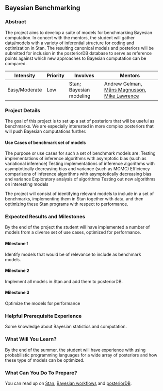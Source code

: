 ## Bayesian Benchmarking 

### Abstract
The project aims to develop a suite of models for benchmarking Bayesian computation. In concert with the mentors, the student will gather data/models with a variety of inferential structure for coding and optimization in Stan. The resulting canonical models and posteriors will be submitted for inclusion in the posteriorDB database to serve as reference points against which new approaches to Bayesian computation can be compared. 


| **Intensity**                          | **Priority**              | **Involves**  | **Mentors**              |
| -------------                          | ------------              | ------------- | -----------              |
| Easy/Moderate | Low | Stan; Bayesian modeling | Andrew Gelman, [Måns Magnusson](https://github.com/MansMeg), [Mike Lawrence](https://github.com/mike-lawrence)   |

### Project Details

The goal of this project is to set up a set of posteriors that will be useful as benchmarks. We are especially interested in more complex posteriors that will push Bayesian computations further.

#### Use Cases of benchmark set of models
The purpose or use cases for such a set of benchmark models are:
Testing implementations of inference algorithms with asymptotic bias (such as variational inference)
Testing implementations of inference algorithms with asymptotically decreasing bias and variance (such as MCMC)
Efficiency comparisons of inference algorithms with asymptotically decreasing bias and variance
Exploratory analysis of algorithms
Testing out new algorithms on interesting models

The project will consist of identifying relevant models to include in a set of benchmarks, implementing them in Stan together with data, and then optimizing these Stan programs with respect to performance.


### Expected Results and Milestones
By the end of the project the student will have implemented a number of models from a diverse set of use cases, optimized for performance. 

#### Milestone 1
Identify models that would be of relevance to include as benchmark models.

#### Milestone 2
Implement all models in Stan and add them to posteriorDB.

#### Milestone 3
Optimize the models for performance

### Helpful Prerequisite Experience
Some knowledge about Bayesian statistics and computation.

### What Will You Learn?
By the end of the summer, the student will have experience with using probabilistic programming languages for a wide array of posteriors and how these type of models can be optimized.

### What Can You Do To Prepare?

You can read up on [Stan](https://mc-Stan.org), [Bayesian workflows](https://betanalpha.github.io/assets/case_studies/principled_bayesian_workflow.html) and [posteriorDB](https://github.com/stan-dev/posteriordb).